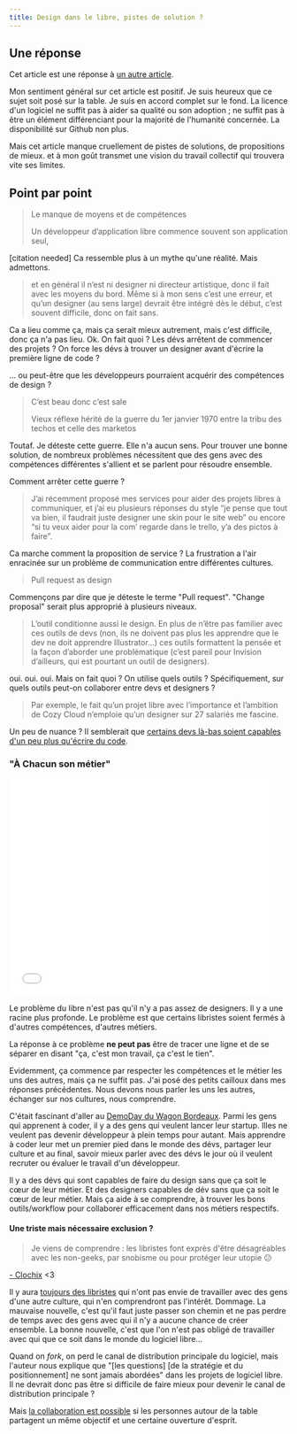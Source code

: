 ```yaml
---
title: Design dans le libre, pistes de solution ?
---
```


## Une réponse

Cet article est une réponse à [un autre article](http://mariejulien.com/post/2017/02/08/Le-design-dans-le-libre-%3A-pistes-de-r%C3%A9flexion).

Mon sentiment général sur cet article est positif. Je suis heureux que ce sujet soit posé sur la table. Je suis en accord complet sur le fond. 
La licence d'un logiciel ne suffit pas à aider sa qualité ou son adoption ; ne suffit pas à être un élément différenciant pour la majorité de l'humanité concernée.
La disponibilité sur Github non plus.

Mais cet article manque cruellement de pistes de solutions, de propositions de mieux. et à mon goût transmet une vision du travail collectif qui trouvera vite ses limites.

## Point par point

> Le manque de moyens et de compétences
>
> Un développeur d’application libre commence souvent son application seul, 

[citation needed]
Ca ressemble plus à un mythe qu'une réalité. Mais admettons.

> et en général il n’est ni designer ni directeur artistique, donc il fait avec les moyens du bord. Même si à mon sens c’est une erreur, et qu’un designer (au sens large) devrait être intégré dès le début, c’est souvent difficile, donc on fait sans.

Ca a lieu comme ça, mais ça serait mieux autrement, mais c'est difficile, donc ça n'a pas lieu.
Ok. On fait quoi ?
Les dévs arrêtent de commencer des projets ?
On force les dévs à trouver un designer avant d'écrire la première ligne de code ?

... ou peut-être que les développeurs pourraient acquérir des compétences de design ?

> C’est beau donc c’est sale
>
> Vieux réflexe hérité de la guerre du 1er janvier 1970 entre la tribu des techos et celle des marketos

Toutaf. Je déteste cette guerre. Elle n'a aucun sens.
Pour trouver une bonne solution, de nombreux problèmes nécessitent que des gens avec des compétences différentes s'allient et se parlent pour résoudre ensemble.

Comment arrêter cette guerre ?

> J’ai récemment proposé mes services pour aider des projets libres à communiquer, et j’ai eu plusieurs réponses du style “je pense que tout va bien, il faudrait juste designer une skin pour le site web” ou encore “si tu veux aider pour la com’ regarde dans le trello, y’a des pictos à faire”.

Ca marche comment la proposition de service ?
La frustration a l'air enracinée sur un problème de communication entre différentes cultures.

> Pull request as design

Commençons par dire que je déteste le terme "Pull request". "Change proposal" serait plus approprié à plusieurs niveaux.


> L’outil conditionne aussi le design. En plus de n’être pas familier avec ces outils de devs (non, ils ne doivent pas plus les apprendre que le dev ne doit apprendre Illustrator…) ces outils formattent la pensée et la façon d’aborder une problématique (c’est pareil pour Invision d’ailleurs, qui est pourtant un outil de designers).

oui. oui. oui.
Mais on fait quoi ? On utilise quels outils ? Spécifiquement, sur quels outils peut-on collaborer entre devs et designers ?


> Par exemple, le fait qu’un projet libre avec l’importance et l’ambition de Cozy Cloud n’emploie qu’un designer sur 27 salariés me fascine.

Un peu de nuance ? Il semblerait que [certains devs là-bas soient capables d'un peu plus qu'écrire du code](https://twitter.com/aeris22/status/829655183235883008).

### "À Chacun son métier"

<iframe src="//giphy.com/embed/12XMGIWtrHBl5e?html5=true&hideSocial=true" class="giphy-embed" allowfullscreen="" width="480" height="392" frameborder="0"></iframe>

Le problème du libre n'est pas qu'il n'y a pas assez de designers. Il y a une racine plus profonde. Le problème est que certains libristes soient fermés à d'autres compétences, d'autres métiers.

La réponse à ce problème **ne peut pas** être de tracer une ligne et de se séparer en disant "ça, c'est mon travail, ça c'est le tien".

Evidemment, ça commence par respecter les compétences et le métier les uns des autres, mais ça ne suffit pas. J'ai posé des petits cailloux dans mes réponses précédentes. Nous devons nous parler les uns les autres, échanger sur nos cultures, nous comprendre.

C'était fascinant d'aller au [DemoDay du Wagon Bordeaux](https://www.meetup.com/fr-FR/Le-Wagon-Bordeaux-Coding-Station-Bootcamp/events/235350908/). Parmi les gens qui apprenent à coder, il y a des gens qui veulent lancer leur startup. Illes ne veulent pas devenir développeur à plein temps pour autant. Mais apprendre à coder leur met un premier pied dans le monde des dévs, partager leur culture et au final, savoir mieux parler avec des dévs le jour où il veulent recruter ou évaluer le travail d'un développeur.

Il y a des dévs qui sont capables de faire du design sans que ça soit le cœur de leur métier. Et des designers capables de dév sans que ça soit le cœur de leur métier. Mais ça aide à se comprendre, à trouver les bons outils/workflow pour collaborer efficacement dans nos métiers respectifs.

#### Une triste mais nécessaire exclusion ?

> Je viens de comprendre : les libristes font exprès d'être désagréables avec les non-geeks, par snobisme ou pour protéger leur utopie 😕

[- Clochix](https://twitter.com/clochix/status/828603512909094917) &lt;3

Il y aura [toujours des libristes](https://twitter.com/mariejulien/status/830522479831633920) qui n'ont pas envie de travailler avec des gens d'une autre culture, qui n'en comprendront pas l'intérêt. Dommage. La mauvaise nouvelle, c'est qu'il faut juste passer son chemin et ne pas perdre de temps avec des gens avec qui il n'y a aucune chance de créer ensemble. La bonne nouvelle, c'est que l'on n'est pas obligé de travailler avec qui que ce soit dans le monde du logiciel libre... 

Quand on *fork*, on perd le canal de distribution principale du logiciel, mais l'auteur nous explique que "[les questions] [de la stratégie et du positionnement] ne sont jamais abordées" dans les projets de logiciel libre. Il ne devrait donc pas être si difficile de faire mieux pour devenir le canal de distribution principale ?

Mais [la collaboration est possible](https://www.youtube.com/watch?v=XdCPblnTMCw) si les personnes autour de la table partagent un même objectif et une certaine ouverture d'esprit.
